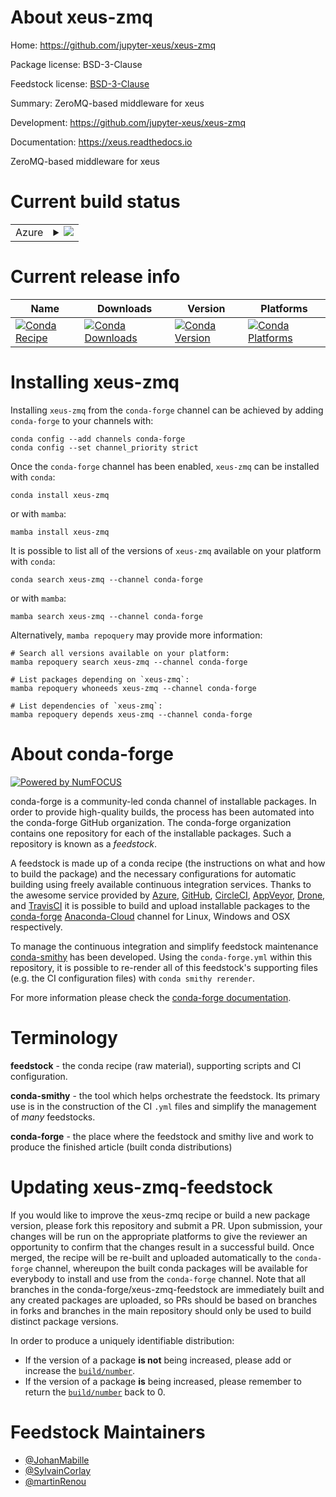 About xeus-zmq
==============

Home: https://github.com/jupyter-xeus/xeus-zmq

Package license: BSD-3-Clause

Feedstock license: [BSD-3-Clause](https://github.com/conda-forge/xeus-zmq-feedstock/blob/main/LICENSE.txt)

Summary: ZeroMQ-based middleware for xeus

Development: https://github.com/jupyter-xeus/xeus-zmq

Documentation: https://xeus.readthedocs.io

ZeroMQ-based middleware for xeus

Current build status
====================


<table>
    
  <tr>
    <td>Azure</td>
    <td>
      <details>
        <summary>
          <a href="https://dev.azure.com/conda-forge/feedstock-builds/_build/latest?definitionId=17585&branchName=main">
            <img src="https://dev.azure.com/conda-forge/feedstock-builds/_apis/build/status/xeus-zmq-feedstock?branchName=main">
          </a>
        </summary>
        <table>
          <thead><tr><th>Variant</th><th>Status</th></tr></thead>
          <tbody><tr>
              <td>linux_64</td>
              <td>
                <a href="https://dev.azure.com/conda-forge/feedstock-builds/_build/latest?definitionId=17585&branchName=main">
                  <img src="https://dev.azure.com/conda-forge/feedstock-builds/_apis/build/status/xeus-zmq-feedstock?branchName=main&jobName=linux&configuration=linux%20linux_64_" alt="variant">
                </a>
              </td>
            </tr><tr>
              <td>linux_aarch64</td>
              <td>
                <a href="https://dev.azure.com/conda-forge/feedstock-builds/_build/latest?definitionId=17585&branchName=main">
                  <img src="https://dev.azure.com/conda-forge/feedstock-builds/_apis/build/status/xeus-zmq-feedstock?branchName=main&jobName=linux&configuration=linux%20linux_aarch64_" alt="variant">
                </a>
              </td>
            </tr><tr>
              <td>linux_ppc64le</td>
              <td>
                <a href="https://dev.azure.com/conda-forge/feedstock-builds/_build/latest?definitionId=17585&branchName=main">
                  <img src="https://dev.azure.com/conda-forge/feedstock-builds/_apis/build/status/xeus-zmq-feedstock?branchName=main&jobName=linux&configuration=linux%20linux_ppc64le_" alt="variant">
                </a>
              </td>
            </tr><tr>
              <td>osx_64</td>
              <td>
                <a href="https://dev.azure.com/conda-forge/feedstock-builds/_build/latest?definitionId=17585&branchName=main">
                  <img src="https://dev.azure.com/conda-forge/feedstock-builds/_apis/build/status/xeus-zmq-feedstock?branchName=main&jobName=osx&configuration=osx%20osx_64_" alt="variant">
                </a>
              </td>
            </tr><tr>
              <td>osx_arm64</td>
              <td>
                <a href="https://dev.azure.com/conda-forge/feedstock-builds/_build/latest?definitionId=17585&branchName=main">
                  <img src="https://dev.azure.com/conda-forge/feedstock-builds/_apis/build/status/xeus-zmq-feedstock?branchName=main&jobName=osx&configuration=osx%20osx_arm64_" alt="variant">
                </a>
              </td>
            </tr><tr>
              <td>win_64</td>
              <td>
                <a href="https://dev.azure.com/conda-forge/feedstock-builds/_build/latest?definitionId=17585&branchName=main">
                  <img src="https://dev.azure.com/conda-forge/feedstock-builds/_apis/build/status/xeus-zmq-feedstock?branchName=main&jobName=win&configuration=win%20win_64_" alt="variant">
                </a>
              </td>
            </tr>
          </tbody>
        </table>
      </details>
    </td>
  </tr>
</table>

Current release info
====================

| Name | Downloads | Version | Platforms |
| --- | --- | --- | --- |
| [![Conda Recipe](https://img.shields.io/badge/recipe-xeus--zmq-green.svg)](https://anaconda.org/conda-forge/xeus-zmq) | [![Conda Downloads](https://img.shields.io/conda/dn/conda-forge/xeus-zmq.svg)](https://anaconda.org/conda-forge/xeus-zmq) | [![Conda Version](https://img.shields.io/conda/vn/conda-forge/xeus-zmq.svg)](https://anaconda.org/conda-forge/xeus-zmq) | [![Conda Platforms](https://img.shields.io/conda/pn/conda-forge/xeus-zmq.svg)](https://anaconda.org/conda-forge/xeus-zmq) |

Installing xeus-zmq
===================

Installing `xeus-zmq` from the `conda-forge` channel can be achieved by adding `conda-forge` to your channels with:

```
conda config --add channels conda-forge
conda config --set channel_priority strict
```

Once the `conda-forge` channel has been enabled, `xeus-zmq` can be installed with `conda`:

```
conda install xeus-zmq
```

or with `mamba`:

```
mamba install xeus-zmq
```

It is possible to list all of the versions of `xeus-zmq` available on your platform with `conda`:

```
conda search xeus-zmq --channel conda-forge
```

or with `mamba`:

```
mamba search xeus-zmq --channel conda-forge
```

Alternatively, `mamba repoquery` may provide more information:

```
# Search all versions available on your platform:
mamba repoquery search xeus-zmq --channel conda-forge

# List packages depending on `xeus-zmq`:
mamba repoquery whoneeds xeus-zmq --channel conda-forge

# List dependencies of `xeus-zmq`:
mamba repoquery depends xeus-zmq --channel conda-forge
```


About conda-forge
=================

[![Powered by
NumFOCUS](https://img.shields.io/badge/powered%20by-NumFOCUS-orange.svg?style=flat&colorA=E1523D&colorB=007D8A)](https://numfocus.org)

conda-forge is a community-led conda channel of installable packages.
In order to provide high-quality builds, the process has been automated into the
conda-forge GitHub organization. The conda-forge organization contains one repository
for each of the installable packages. Such a repository is known as a *feedstock*.

A feedstock is made up of a conda recipe (the instructions on what and how to build
the package) and the necessary configurations for automatic building using freely
available continuous integration services. Thanks to the awesome service provided by
[Azure](https://azure.microsoft.com/en-us/services/devops/), [GitHub](https://github.com/),
[CircleCI](https://circleci.com/), [AppVeyor](https://www.appveyor.com/),
[Drone](https://cloud.drone.io/welcome), and [TravisCI](https://travis-ci.com/)
it is possible to build and upload installable packages to the
[conda-forge](https://anaconda.org/conda-forge) [Anaconda-Cloud](https://anaconda.org/)
channel for Linux, Windows and OSX respectively.

To manage the continuous integration and simplify feedstock maintenance
[conda-smithy](https://github.com/conda-forge/conda-smithy) has been developed.
Using the ``conda-forge.yml`` within this repository, it is possible to re-render all of
this feedstock's supporting files (e.g. the CI configuration files) with ``conda smithy rerender``.

For more information please check the [conda-forge documentation](https://conda-forge.org/docs/).

Terminology
===========

**feedstock** - the conda recipe (raw material), supporting scripts and CI configuration.

**conda-smithy** - the tool which helps orchestrate the feedstock.
                   Its primary use is in the construction of the CI ``.yml`` files
                   and simplify the management of *many* feedstocks.

**conda-forge** - the place where the feedstock and smithy live and work to
                  produce the finished article (built conda distributions)


Updating xeus-zmq-feedstock
===========================

If you would like to improve the xeus-zmq recipe or build a new
package version, please fork this repository and submit a PR. Upon submission,
your changes will be run on the appropriate platforms to give the reviewer an
opportunity to confirm that the changes result in a successful build. Once
merged, the recipe will be re-built and uploaded automatically to the
`conda-forge` channel, whereupon the built conda packages will be available for
everybody to install and use from the `conda-forge` channel.
Note that all branches in the conda-forge/xeus-zmq-feedstock are
immediately built and any created packages are uploaded, so PRs should be based
on branches in forks and branches in the main repository should only be used to
build distinct package versions.

In order to produce a uniquely identifiable distribution:
 * If the version of a package **is not** being increased, please add or increase
   the [``build/number``](https://docs.conda.io/projects/conda-build/en/latest/resources/define-metadata.html#build-number-and-string).
 * If the version of a package **is** being increased, please remember to return
   the [``build/number``](https://docs.conda.io/projects/conda-build/en/latest/resources/define-metadata.html#build-number-and-string)
   back to 0.

Feedstock Maintainers
=====================

* [@JohanMabille](https://github.com/JohanMabille/)
* [@SylvainCorlay](https://github.com/SylvainCorlay/)
* [@martinRenou](https://github.com/martinRenou/)

